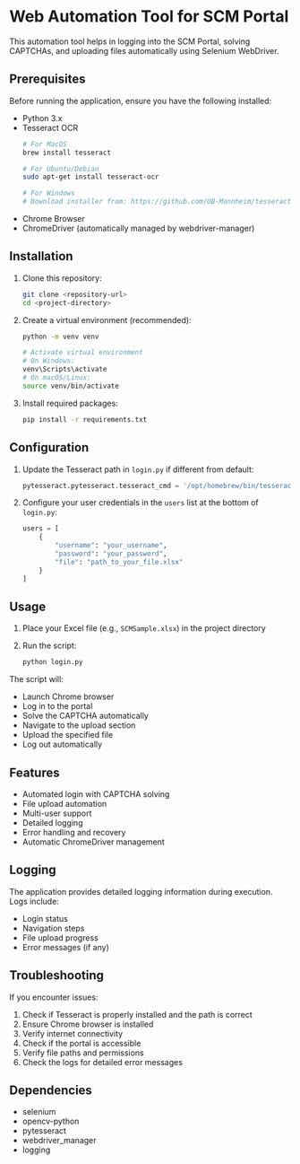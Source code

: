 # Web Automation Tool for SCM Portal

This automation tool helps in logging into the SCM Portal, solving CAPTCHAs, and uploading files automatically using Selenium WebDriver.

## Prerequisites

Before running the application, ensure you have the following installed:

- Python 3.x
- Tesseract OCR
  ```bash
  # For MacOS
  brew install tesseract
  
  # For Ubuntu/Debian
  sudo apt-get install tesseract-ocr
  
  # For Windows
  # Download installer from: https://github.com/UB-Mannheim/tesseract/wiki
  ```
- Chrome Browser
- ChromeDriver (automatically managed by webdriver-manager)

## Installation

1. Clone this repository:
   ```bash
   git clone <repository-url>
   cd <project-directory>
   ```

2. Create a virtual environment (recommended):
   ```bash
   python -m venv venv
   
   # Activate virtual environment
   # On Windows:
   venv\Scripts\activate
   # On macOS/Linux:
   source venv/bin/activate
   ```

3. Install required packages:
   ```bash
   pip install -r requirements.txt
   ```

## Configuration

1. Update the Tesseract path in `login.py` if different from default:
   ```python
   pytesseract.pytesseract.tesseract_cmd = '/opt/homebrew/bin/tesseract'  # Modify this path
   ```

2. Configure your user credentials in the `users` list at the bottom of `login.py`:
   ```python
   users = [
       {
           "username": "your_username",
           "password": "your_password",
           "file": "path_to_your_file.xlsx"
       }
   ]
   ```

## Usage

1. Place your Excel file (e.g., `SCMSample.xlsx`) in the project directory

2. Run the script:
   ```bash
   python login.py
   ```

The script will:
- Launch Chrome browser
- Log in to the portal
- Solve the CAPTCHA automatically
- Navigate to the upload section
- Upload the specified file
- Log out automatically

## Features

- Automated login with CAPTCHA solving
- File upload automation
- Multi-user support
- Detailed logging
- Error handling and recovery
- Automatic ChromeDriver management

## Logging

The application provides detailed logging information during execution. Logs include:
- Login status
- Navigation steps
- File upload progress
- Error messages (if any)

## Troubleshooting

If you encounter issues:

1. Check if Tesseract is properly installed and the path is correct
2. Ensure Chrome browser is installed
3. Verify internet connectivity
4. Check if the portal is accessible
5. Verify file paths and permissions
6. Check the logs for detailed error messages

## Dependencies

- selenium
- opencv-python
- pytesseract
- webdriver_manager
- logging




